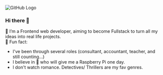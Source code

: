 ![GitHub Logo](https://i.postimg.cc/rmsTC0V1/Yellow-Home-Yoga-Facebook-Cover-2.png)

### Hi there 👋
🌱 I’m a Frontend web developer, aiming to become Fullstack to turn all my ideas into real life projects.<br>
:high_brightness: Fun fact: 
- I've been through several roles (consultant, accountant, teacher, and still counting...)
- I believe in :santa: who will give me a Raspberry Pi one day.
- I don't watch romance. Detectives/ Thrillers are my fav genres.
<!--
**liti-dev/liti-dev** is a ✨ _special_ ✨ repository because its `README.md` (this file) appears on your GitHub profile.

Here are some ideas to get you started:

- 🔭 I’m currently working on ...
- 🌱 I’m currently learning ...
- 👯 I’m looking to collaborate on ...
- 🤔 I’m looking for help with ...
- 💬 Ask me about ...
- 📫 How to reach me: ...
- 😄 Pronouns: ...
- ⚡ Fun fact: ...
-->
